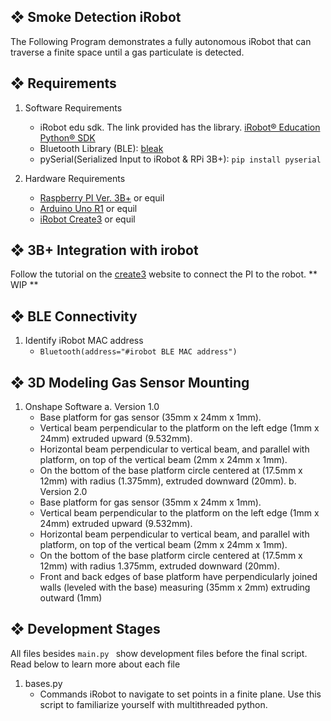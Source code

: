 ## ❖ Smoke Detection iRobot

The Following Program demonstrates a fully autonomous iRobot that can traverse a finite space until a gas particulate is detected. 

## ❖ Requirements
1. Software Requirements
   - iRobot edu sdk. The link provided has the library. [iRobot® Education Python® SDK](https://github.com/iRobotEducation/irobot-edu-python-sdk?tab=readme-ov-file#iroboteducation-python-sdk)
   - Bluetooth Library (BLE): [bleak](https://bleak.readthedocs.io/en/latest/)
   - pySerial(Serialized Input to iRobot & RPi 3B+): `pip install pyserial`

2. Hardware Requirements
   - [Raspberry PI Ver. 3B+](https://www.raspberrypi.com/products/raspberry-pi-3-model-b-plus/) or equil
   - [Arduino Uno R1](https://store-usa.arduino.cc/products/arduino-uno-rev3) or equil
   - [iRobot Create3](https://edu.irobot.com/shop/coding-robots/create?variant=269697) or equil

## ❖ 3B+ Integration with irobot

Follow the tutorial on the [create3](https://edu.irobot.com/learning-library/connect-create-3-to-raspberry-pi) website to connect the PI to the robot.
**
WIP
**

## ❖ BLE Connectivity
1. Identify iRobot MAC address
   - `Bluetooth(address="#irobot BLE MAC address")`
  
## ❖ 3D Modeling Gas Sensor Mounting
1. Onshape Software
   a. Version 1.0
      - Base platform for gas sensor (35mm x 24mm x 1mm).
      - Vertical beam perpendicular to the platform on the left edge (1mm x 24mm) extruded upward (9.532mm).
      - Horizontal beam perpendicular to vertical beam, and parallel with platform, on top of the vertical beam (2mm x 24mm x 1mm).
      - On the bottom of the base platform circle centered at (17.5mm x 12mm) with radius (1.375mm), extruded downward (20mm).
   b. Version 2.0
      - Base platform for gas sensor (35mm x 24mm x 1mm).
      - Vertical beam perpendicular to the platform on the left edge (1mm x 24mm) extruded upward (9.532mm).
      - Horizontal beam perpendicular to vertical beam, and parallel with platform, on top of the vertical beam (2mm x 24mm x 1mm).
      - On the bottom of the base platform circle centered at (17.5mm x 12mm) with radius 1.375mm, extruded downward (20mm).
      - Front and back edges of base platform have perpendicularly joined walls (leveled with the base) measuring (35mm x 2mm) extruding outward (1mm)

## ❖  Development Stages
All files besides `main.py ` show development files before the final script. Read below to learn more about each file

1. bases.py
   - Commands iRobot to navigate to set points in a finite plane. Use this script to familiarize yourself with multithreaded python.  
